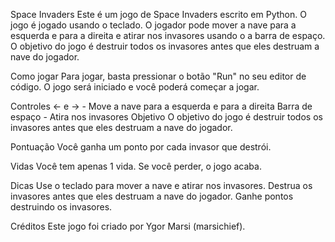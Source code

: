 Space Invaders
Este é um jogo de Space Invaders escrito em Python. O jogo é jogado usando o teclado. O jogador pode mover a nave para a esquerda e para a direita e atirar nos invasores usando o a barra de espaço. O objetivo do jogo é destruir todos os invasores antes que eles destruam a nave do jogador.

Como jogar
Para jogar, basta pressionar o botão "Run" no seu editor de código. O jogo será iniciado e você poderá começar a jogar.

Controles
← e → - Move a nave para a esquerda e para a direita
Barra de espaço - Atira nos invasores
Objetivo
O objetivo do jogo é destruir todos os invasores antes que eles destruam a nave do jogador.

Pontuação
Você ganha um ponto por cada invasor que destrói.

Vidas
Você tem apenas 1 vida. Se você perder, o jogo acaba.

Dicas
Use o teclado para mover a nave e atirar nos invasores.
Destrua os invasores antes que eles destruam a nave do jogador.
Ganhe pontos destruindo os invasores.

Créditos
Este jogo foi criado por Ygor Marsi (marsichief).
